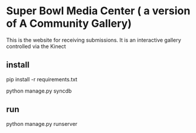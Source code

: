 # Super Bowl Media Center ( a version of A Community Gallery)
This is the website for receiving submissions.
It is an interactive gallery controlled via the Kinect

## install
pip install -r requirements.txt

python manage.py syncdb

## run

python manage.py runserver
